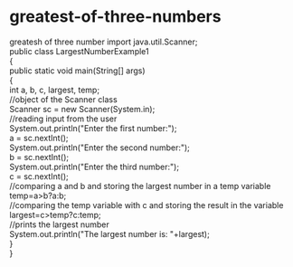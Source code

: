 # greatest-of-three-numbers
greatesh of three number
import java.util.Scanner;  
public class LargestNumberExample1  
{  
public static void main(String[] args)   
{  
int a, b, c, largest, temp;  
//object of the Scanner class  
Scanner sc = new Scanner(System.in);  
//reading input from the user  
System.out.println("Enter the first number:");  
a = sc.nextInt();  
System.out.println("Enter the second number:");  
b = sc.nextInt();  
System.out.println("Enter the third number:");  
c = sc.nextInt();  
//comparing a and b and storing the largest number in a temp variable  
temp=a>b?a:b;  
//comparing the temp variable with c and storing the result in the variable  
largest=c>temp?c:temp;  
//prints the largest number  
System.out.println("The largest number is: "+largest);  
}  
}  

